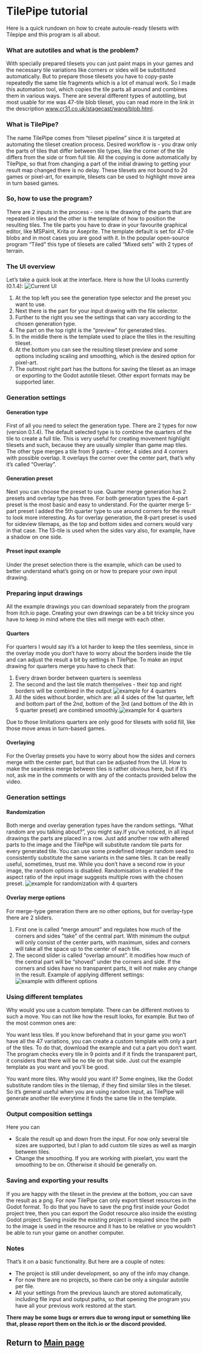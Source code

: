 # TilePipe tutorial

Here is a quick rundown on how to create autoule-ready tilesets with Tilepipe and this program is all about. 

### What are autotiles and what is the problem?
With specially prepared tilesets you can just paint maps in your games and the necessary tile variations like corners or sides will be substituted automatically. But to prepare those tilesets you have to copy-paste repeatedly the same tile fragments which is a lot of manual work. So I made this automation tool, which copies the tile parts all around and combines them in various ways. There are several different types of autotiling, but most usable for me was 47-tile blob tileset, you can read more in the link in the description www.cr31.co.uk/stagecast/wang/blob.html.

### What is TilePipe?
The name TilePipe comes from “tileset pipeline” since it is targeted at automating the tileset creation process. Desired workflow is - you draw only the parts of tiles that differ between tile types, like the corner of the tile differs from the side or from full tile. All the copying is done automatically by TilePipe, so that from changing a part of the initial drawing to getting your result map changed there is no delay. These tilesets are not bound to 2d games or pixel-art, for example, tilesets can be used to highlight move area in turn based games.

### So, how to use the program?
There are 2 inputs in the process - one is the drawing of the parts that are repeated in tiles and the other is the template of how to position the resulting tiles. The tile parts you have to draw in your favourite graphical editor, like MSPaint, Krita or Aseprite. The template default is set for 47-tile blobs and in most cases you are good with it. In the popular open-source program “Tiled” this type of tilesets are called “Mixed sets” with 2 types of terrain.

### The UI overview
Let’s take a quick look at the interface. Here is how the UI looks currently (0.1.4):
![Current UI](images/ui_annotated.png)

1. At the top left you see the generation type selector and the preset you want to use. 
2. Next there is the part for your input drawing with the file selector. 
3. Further to the right you see the settings that can vary according to the chosen generation type. 
4. The part on the top right is the “preview” for generated tiles.
5. In the middle there is the template used to place the tiles in the resulting tileset. 
6. At the bottom you can see the resulting tileset preview and some options including scaling and smoothing, which is the desired option for pixel-art.
7. The outmost right part has the buttons for saving the tileset as an image or exporting to the Godot autotile tileset. Other export formats may be supported later.

### Generation settings
#### Generation type
First of all you need to select the generation type. There are 2 types for now (version 0.1.4). The default selected type is to combine the quarters of the tile to create a full tile. This is very useful for creating movement highlight tilesets and such, because they are usually simpler than game map tiles. The other type merges a tile from 9 parts - center, 4 sides and 4 corners with possible overlap. It overlays the corner over the center part, that’s why it’s called “Overlay”. 
#### Generation preset
Next you can choose the preset to use. Quarter merge generation has 2 presets and overlay type has three. For both generation types the 4-part preset is the most basic and easy to understand. For the quarter merge 5-part preset I added the 5th quarter type to use around corners for the result to look more interesting. As for overlay generation, the 8-part preset is used for sideview tilemaps, as the top and bottom sides and corners would vary in that case. The 13-tile is used when the sides vary also, for example, have a shadow on one side.
#### Preset input example
Under the preset selection there is the example, which can be used to better understand what’s going on or how to prepare your own input drawing. 

### Preparing input drawings
All the example drawings you can download separately from the program from itch.io page. Creating your own drawings can be a bit tricky since you have to keep in mind where the tiles will merge with each other. 

#### Quarters
For quarters I would say it’s a lot harder to keep the tiles seemless, since in the overlay mode you don’t have to worry about the borders inside the tile and can adjust the result a bit by settings in TilePipe. 
To make an input drawing for quarters merge you have to check that:
1. Every drawn border between quarters is seemless
2. The second and the last tile match themselves - their top and right borders will be combined in the output ![example for 4 quarters](images/quarters_4.png)
3. All the sides without border, which are: all 4 sides of the 1st quarter, left and bottom part of the 2nd, bottom of the 3rd (and bottom of the 4th in 5 quarter preset) are combined smoothly.![example for 4 quarters](images/quarters_4_2.png)

Due to those limitations quarters are only good for tilesets with solid fill, like those move areas in turn-based games. 

#### Overlaying
For the Overlay presets you have to worry about how the sides and corners merge with the center part, but that can be adjusted from the UI. How to make the seamless merge between tiles is rather obvious here, but if it’s not, ask me in the comments or with any of the contacts provided below the video.

### Generation settings
#### Randomization
Both merge and overlay generation types have the random settings. “What random are you talking about?”, you might say.If you’ve noticed, in all input drawings the parts are placed in a row. Just add another row with altered parts to the image and the TilePipe will substitute random tile parts for every generated tile. You can use some predefined integer random seed to consistently substitute the same variants in the same tiles. It can be really useful, sometimes, trust me. While you don’t have a second row in your image, the random options is disabled. Randomisation is enabled if the aspect ratio of the input image suggests multiple rows with the chosen preset.
![example for randomization with 4 quarters](images/generated_random.png)

#### Overlay merge options
For merge-type generation there are no other options, but for overlay-type there are 2 sliders. 
1. First one is called “merge amount” and regulates how much of the corners and sides "take" of  the central part. With minimum the output will only consist of the center parts, with maximum, sides and corners will take all the space up to the center of each tile.
2. The second slider is called “overlap amount”. It modifies how much of the central part will be “shoved” under the corners and side. If the corners and sides have no transparent parts, it will not make any change in the result.
Example of applying different settings:
![example with different options](images/merge_settings.png)

### Using different templates
Why would you use a custom template. There can be different motives to such a move. You can not like how the result looks, for example. But two of the most common ones are:

You want less tiles. If you know beforehand that in your game you won’t have all the 47 variations, you can create a custom template with only a part of the tiles. To do that, download the example and cut a part you don’t want. The program checks every tile in 9 points and if it finds the transparent part, it considers that there will be no tile on that side. Just cut the example template as you want and you’ll be good.

You want more tiles. Why would you want it? Some engines, like the Godot substitute random tiles in the tilemap, if they find similar tiles in the tileset. So it’s general useful when you are using random input, as TilePipe will generate another tile everytime it finds the same tile in the template.

### Output composition settings 
Here you can
- Scale the result up and down from the input. For now only several tile sizes are supported, but I plan to add custom tile sizes as well as margin between tiles.
- Change the smoothing. If you are working with pixelart, you want the smoothing to be on. Otherwise it should be generally on.

### Saving and exporting your results
If you are happy with the tileset in the preview at the bottom, you can save the result as a png. For now TilePipe can only export tileset resources in the Godot format. To do that you have to save the png first inside your Godot project tree, then you can export the Godot resource also inside the existing Godot project. Saving inside the existing project is required since the path to the image is used in the resource and it has to be relative or you wouldn’t be able to run your game on another computer.

### Notes
That’s it on a basic functionality. But here are a couple of notes:
- The project is still under development, so any of the info may change.
- For now there are no projects, so there can be only a singular autotile per file. 
- All your settings from the previous launch are stored automatically, including file input and output paths, so that opening the program you have all your previous work restored at the start.

**There may be some bugs or errors due to wrong input or something like that, please report them on the itch.io or the discord provided.**

## Return to [Main page](index.html)
